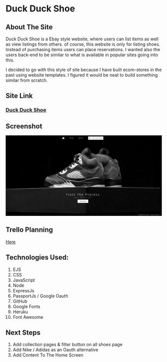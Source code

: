# Duck Duck Shoe

## About The Site 
Duck Duck Shoe is a Ebay style website, where users can list items as well as view listings from others. of course, this website is only for listing shoes. Instead of purchasing items users can place reservations. I wanted also the users back-end to be similar to what is available in popular sites going into this.

I decided to go with this style of site because I have built ecom-stores in the past using website templates. I figured it would be neat to build something similar from scratch.

## Site Link
### [Duck Duck Shoe](https://duck-duck-shoe.herokuapp.com/)


## Screenshot

![Home Screen Image]('/../images/Homescreen%20Screenshot.png)

##  Trello Planning
  [Here](https://trello.com/b/iHF0FSCM/sei-e-commerce)




## Technologies Used:

1. EJS
2. CSS
3. JavaScript
4. Node
5. ExpressJs
6. PassportJs / Google Oauth
7. GitHub
8. Google Fonts
9. Heruku
10. Font Awesome
  


## Next Steps

1.  Add collection pages & filter button on all shoes page
2.  Add Nike / Adidas as an Oauth alternative
3.  Add Content To The Home Screen